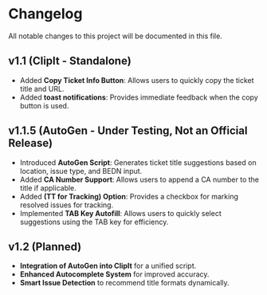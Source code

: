 # Changelog

All notable changes to this project will be documented in this file.

## v1.1 (ClipIt - Standalone)
- Added **Copy Ticket Info Button**: Allows users to quickly copy the ticket title and URL.
- Added **toast notifications**: Provides immediate feedback when the copy button is used.

## v1.1.5 (AutoGen - Under Testing, Not an Official Release)
- Introduced **AutoGen Script**: Generates ticket title suggestions based on location, issue type, and BEDN input.
- Added **CA Number Support**: Allows users to append a CA number to the title if applicable.
- Added **(TT for Tracking) Option**: Provides a checkbox for marking resolved issues for tracking.
- Implemented **TAB Key Autofill**: Allows users to quickly select suggestions using the TAB key for efficiency.

## v1.2 (Planned)
- **Integration of AutoGen into ClipIt** for a unified script.
- **Enhanced Autocomplete System** for improved accuracy.
- **Smart Issue Detection** to recommend title formats dynamically.
